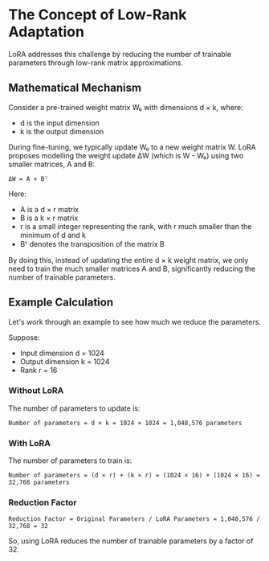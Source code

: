 # The Concept of Low-Rank Adaptation

LoRA addresses this challenge by reducing the number of trainable parameters through low-rank matrix approximations.

## Mathematical Mechanism

Consider a pre-trained weight matrix W₀ with dimensions d × k, where:

- d is the input dimension
- k is the output dimension

During fine-tuning, we typically update W₀ to a new weight matrix W. LoRA proposes modelling the weight update ΔW (which is W - W₀) using two smaller matrices, A and B:

```
ΔW = A × Bᵀ
```

Here:

- A is a d × r matrix
- B is a k × r matrix
- r is a small integer representing the rank, with r much smaller than the minimum of d and k
- Bᵀ denotes the transposition of the matrix B

By doing this, instead of updating the entire d × k weight matrix, we only need to train the much smaller matrices A and B, significantly reducing the number of trainable parameters.

## Example Calculation

Let's work through an example to see how much we reduce the parameters.

Suppose:
- Input dimension d = 1024
- Output dimension k = 1024
- Rank r = 16

### Without LoRA

The number of parameters to update is:

```
Number of parameters = d × k = 1024 × 1024 = 1,048,576 parameters
```

### With LoRA

The number of parameters to train is:

```
Number of parameters = (d × r) + (k × r) = (1024 × 16) + (1024 × 16) = 32,768 parameters
```

### Reduction Factor

```
Reduction Factor = Original Parameters / LoRA Parameters = 1,048,576 / 32,768 = 32
```

So, using LoRA reduces the number of trainable parameters by a factor of 32.